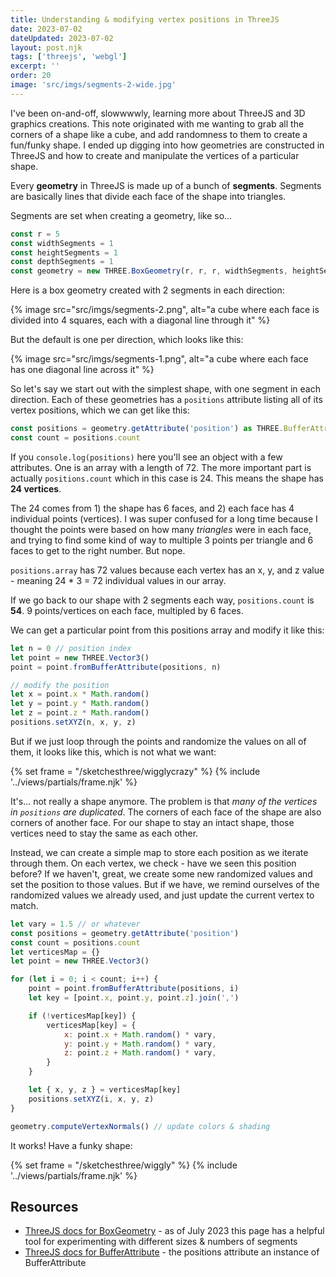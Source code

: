 ```yaml
---
title: Understanding & modifying vertex positions in ThreeJS
date: 2023-07-02
dateUpdated: 2023-07-02
layout: post.njk
tags: ['threejs', 'webgl']
excerpt: ''
order: 20
image: 'src/imgs/segments-2-wide.jpg'
---
```


I've been on-and-off, slowwwwly, learning more about ThreeJS and 3D graphics creations. This note originated with me wanting to grab all the corners of a shape like a cube, and add randomness to them to create a fun/funky shape. I ended up digging into how geometries are constructed in ThreeJS and how to create and manipulate the vertices of a particular shape.

Every **geometry** in ThreeJS is made up of a bunch of **segments**. Segments are basically lines that divide each face of the shape into triangles.

Segments are set when creating a geometry, like so...

```js
const r = 5
const widthSegments = 1
const heightSegments = 1
const depthSegments = 1
const geometry = new THREE.BoxGeometry(r, r, r, widthSegments, heightSegments, depthSegments)
```

Here is a box geometry created with 2 segments in each direction:

{% image src="src/imgs/segments-2.png", alt="a cube where each face is divided into 4 squares, each with a diagonal line through it" %}

<!-- {% set frame = "/sketchesthree/segmentstwo" %}
{% include '../views/partials/frame.njk' %} -->

But the default is one per direction, which looks like this:

{% image src="src/imgs/segments-1.png", alt="a cube where each face has one diagonal line across it" %}

So let's say we start out with the simplest shape, with one segment in each direction. Each of these geometries has a `positions` attribute listing all of its vertex positions, which we can get like this:

```ts
const positions = geometry.getAttribute('position') as THREE.BufferAttribute
const count = positions.count
```

If you `console.log(positions)` here you'll see an object with a few attributes. One is an array with a length of 72. The more important part is actually `positions.count` which in this case is 24. This means the shape has **24 vertices**.

The 24 comes from 1) the shape has 6 faces, and 2) each face has 4 individual points (vertices). I was super confused for a long time because I thought the points were based on how many _triangles_ were in each face, and trying to find some kind of way to multiple 3 points per triangle and 6 faces to get to the right number. But nope.

`positions.array` has 72 values because each vertex has an x, y, and z value - meaning 24 \* 3 = 72 individual values in our array.

If we go back to our shape with 2 segments each way, `positions.count` is **54**. 9 points/vertices on each face, multipled by 6 faces.

We can get a particular point from this positions array and modify it like this:

```js
let n = 0 // position index
let point = new THREE.Vector3()
point = point.fromBufferAttribute(positions, n)

// modify the position
let x = point.x * Math.random()
let y = point.y * Math.random()
let z = point.z * Math.random()
positions.setXYZ(n, x, y, z)
```

But if we just loop through the points and randomize the values on all of them, it looks like this, which is not what we want:

{% set frame = "/sketchesthree/wigglycrazy" %}
{% include '../views/partials/frame.njk' %}

It's... not really a shape anymore. The problem is that _many of the vertices in `positions` are duplicated_. The corners of each face of the shape are also corners of another face. For our shape to stay an intact shape, those vertices need to stay the same as each other.

Instead, we can create a simple map to store each position as we iterate through them. On each vertex, we check - have we seen this position before? If we haven't, great, we create some new randomized values and set the position to those values. But if we have, we remind ourselves of the randomized values we already used, and just update the current vertex to match.

```js
let vary = 1.5 // or whatever
const positions = geometry.getAttribute('position')
const count = positions.count
let verticesMap = {}
let point = new THREE.Vector3()

for (let i = 0; i < count; i++) {
	point = point.fromBufferAttribute(positions, i)
	let key = [point.x, point.y, point.z].join(',')

	if (!verticesMap[key]) {
		verticesMap[key] = {
			x: point.x + Math.random() * vary,
			y: point.y + Math.random() * vary,
			z: point.z + Math.random() * vary,
		}
	}

	let { x, y, z } = verticesMap[key]
	positions.setXYZ(i, x, y, z)
}

geometry.computeVertexNormals() // update colors & shading
```

It works! Have a funky shape:

{% set frame = "/sketchesthree/wiggly" %}
{% include '../views/partials/frame.njk' %}

## Resources

-   [ThreeJS docs for BoxGeometry](https://threejs.org/docs/?q=geometry#api/en/geometries/BoxGeometry) - as of July 2023 this page has a helpful tool for experimenting with different sizes & numbers of segments
-   [ThreeJS docs for BufferAttribute](https://threejs.org/docs/#api/en/core/BufferAttribute) - the positions attribute an instance of BufferAttribute
